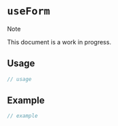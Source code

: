 # `useForm`

> [!NOTE]
> This document is a work in progress.

## Usage

```typescript
// usage
```

## Example

```typescript
// example
```

